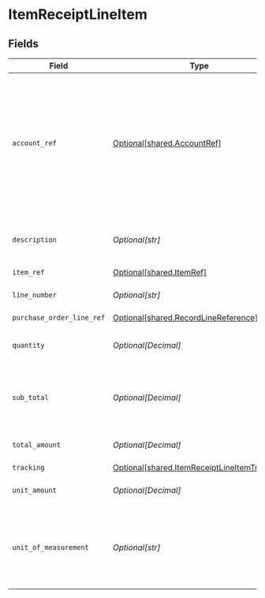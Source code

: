 # ItemReceiptLineItem


## Fields

| Field                                                                                                                                                 | Type                                                                                                                                                  | Required                                                                                                                                              | Description                                                                                                                                           |
| ----------------------------------------------------------------------------------------------------------------------------------------------------- | ----------------------------------------------------------------------------------------------------------------------------------------------------- | ----------------------------------------------------------------------------------------------------------------------------------------------------- | ----------------------------------------------------------------------------------------------------------------------------------------------------- |
| `account_ref`                                                                                                                                         | [Optional[shared.AccountRef]](../../models/shared/accountref.md)                                                                                      | :heavy_minus_sign:                                                                                                                                    | Data types that reference an account, for example bill and invoice line items, use an accountRef that includes the ID and name of the linked account. |
| `description`                                                                                                                                         | *Optional[str]*                                                                                                                                       | :heavy_minus_sign:                                                                                                                                    | Friendly name of the item or services received.                                                                                                       |
| `item_ref`                                                                                                                                            | [Optional[shared.ItemRef]](../../models/shared/itemref.md)                                                                                            | :heavy_minus_sign:                                                                                                                                    | N/A                                                                                                                                                   |
| `line_number`                                                                                                                                         | *Optional[str]*                                                                                                                                       | :heavy_minus_sign:                                                                                                                                    | The item receipt line's number.                                                                                                                       |
| `purchase_order_line_ref`                                                                                                                             | [Optional[shared.RecordLineReference]](../../models/shared/recordlinereference.md)                                                                    | :heavy_minus_sign:                                                                                                                                    | N/A                                                                                                                                                   |
| `quantity`                                                                                                                                            | *Optional[Decimal]*                                                                                                                                   | :heavy_minus_sign:                                                                                                                                    | Number of units of item or services received.                                                                                                         |
| `sub_total`                                                                                                                                           | *Optional[Decimal]*                                                                                                                                   | :heavy_minus_sign:                                                                                                                                    | Amount of the line, inclusive of discounts but exclusive of tax.                                                                                      |
| `total_amount`                                                                                                                                        | *Optional[Decimal]*                                                                                                                                   | :heavy_minus_sign:                                                                                                                                    | Total amount of the line, including tax.                                                                                                              |
| `tracking`                                                                                                                                            | [Optional[shared.ItemReceiptLineItemTracking]](../../models/shared/itemreceiptlineitemtracking.md)                                                    | :heavy_minus_sign:                                                                                                                                    | N/A                                                                                                                                                   |
| `unit_amount`                                                                                                                                         | *Optional[Decimal]*                                                                                                                                   | :heavy_minus_sign:                                                                                                                                    | Price of each unit of item or services.                                                                                                               |
| `unit_of_measurement`                                                                                                                                 | *Optional[str]*                                                                                                                                       | :heavy_minus_sign:                                                                                                                                    | The measurement which defines a unit for this item (e.g. 'kilogram', 'litre').                                                                        |